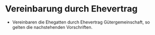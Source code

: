 # Vereinbarung durch Ehevertrag

- Vereinbaren die Ehegatten durch Ehevertrag Gütergemeinschaft, so gelten die nachstehenden Vorschriften.

